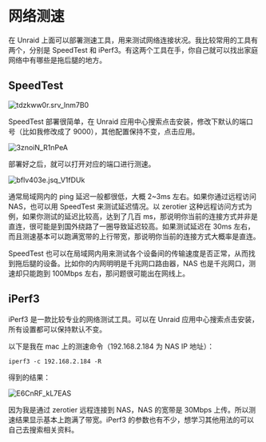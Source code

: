 # 网络测速

在 Unraid 上面可以部署测速工具，用来测试网络连接状况。我比较常用的工具有两个，分别是 SpeedTest 和 iPerf3。有这两个工具在手，你自己就可以找出家庭网络中有哪些是拖后腿的地方。

## SpeedTest

![tdzkww0r.srv_lnm7B0](https://slark-blog.s3.bitiful.net/tdzkww0r.srv_lnm7B0.png)

SpeedTest 部署很简单，在 Unraid 应用中心搜索点击安装，修改下默认的端口号（比如我修改成了 9000），其他配置保持不变，点击应用。

![3znoiN_R1nPeA](https://slark-blog.s3.bitiful.net/3znoiN_R1nPeA.png)

部署好之后，就可以打开对应的端口进行测速。

![bflv403e.jsq_V1fDUk](https://slark-blog.s3.bitiful.net/bflv403e.jsq_V1fDUk.png)

通常局域网内的 ping 延迟一般都很低，大概 2~3ms 左右。如果你通过远程访问 NAS，也可以用 SpeedTest 来测试延迟情况。以 zerotier 这种远程访问方式为例，如果你测试的延迟比较高，达到了几百 ms，那说明你当前的连接方式并非是直连，很可能是到国外绕路了一圈导致延迟较高。如果测试延迟在 30ms 左右，而且测速基本可以跑满宽带的上行带宽，那说明你当前的连接方式大概率是直连。

SpeedTest 也可以在局域网内用来测试各个设备间的传输速度是否正常，从而找到拖后腿的设备。比如你的内网明明是千兆网口路由器，NAS 也是千兆网口，测速却只能跑到 100Mbps 左右，那问题很可能出在网线上。

## iPerf3

iPerf3 是一款比较专业的网络测试工具。可以在 Unraid 应用中心搜索点击安装，所有设置都可以保持默认不变。

以下是我在 mac 上的测速命令（192.168.2.184 为 NAS IP 地址）：

```
iperf3 -c 192.168.2.184 -R
```

得到的结果：

![E6CnRF_kL7EAS](https://slark-blog.s3.bitiful.net/E6CnRF_kL7EAS.png)

因为我是通过 zerotier 远程连接到 NAS，NAS 的宽带是 30Mbps 上传。所以测速结果显示基本上跑满了带宽。iPerf3 的参数也有不少，想学习其他用法的可以自己去搜索相关资料。